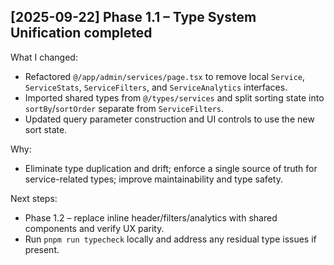 ## [2025-09-22] Phase 1.1 – Type System Unification completed
What I changed:
- Refactored `@/app/admin/services/page.tsx` to remove local `Service`, `ServiceStats`, `ServiceFilters`, and `ServiceAnalytics` interfaces.
- Imported shared types from `@/types/services` and split sorting state into `sortBy`/`sortOrder` separate from `ServiceFilters`.
- Updated query parameter construction and UI controls to use the new sort state.

Why:
- Eliminate type duplication and drift; enforce a single source of truth for service-related types; improve maintainability and type safety.

Next steps:
- Phase 1.2 – replace inline header/filters/analytics with shared components and verify UX parity.
- Run `pnpm run typecheck` locally and address any residual type issues if present.
